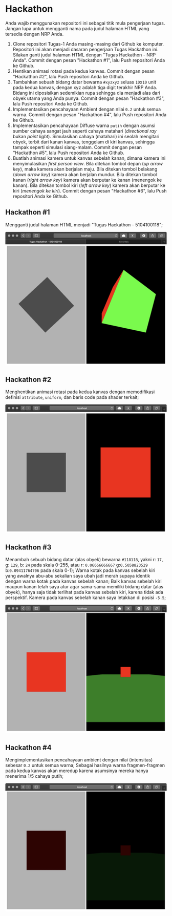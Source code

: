 # Hackathon

Anda wajib menggunakan repositori ini sebagai titik mula pengerjaan tugas.
Jangan lupa untuk mengganti nama pada judul halaman HTML yang tersedia dengan NRP Anda.

1. Clone repositori Tugas-1 Anda masing-masing dari Github ke komputer. Repositori ini akan menjadi dasaran pengerjaan Tugas Hackathon ini. Silakan ganti judul halaman HTML dengan "Tugas Hackathon - NRP Anda". Commit dengan pesan "Hackathon #1", lalu Push repositori Anda ke Github.
2. Hentikan animasi rotasi pada kedua kanvas. Commit dengan pesan "Hackathon #2", lalu Push repositori Anda ke Github.
3. Tambahkan sebuah bidang datar bewarna `#xyzxyz` seluas `10`x`10` unit pada kedua kanvas, dengan xyz adalah tiga digit terakhir NRP Anda. Bidang ini diposisikan sedemikian rupa sehingga dia menjadi alas dari obyek utama yang Anda punya. Commit dengan pesan "Hackathon #3", lalu Push repositori Anda ke Github.
4. Implementasikan pencahayaan Ambient dengan nilai `0.2` untuk semua warna. Commit dengan pesan "Hackathon #4", lalu Push repositori Anda ke Github.
5. Implementasikan pencahayaan Diffuse warna `putih` dengan asumsi sumber cahaya sangat jauh seperti cahaya matahari (_directional ray_ bukan _point light_). Simulasikan cahaya (matahari) ini seolah mengitari obyek, terbit dari kanan kanvas, tenggelam di kiri kanvas, sehingga tampak seperti simulasi siang-malam. Commit dengan pesan "Hackathon #5", lalu Push repositori Anda ke Github.
6. Buatlah animasi kamera untuk kanvas sebelah kanan, dimana kamera ini menyimulasikan _first person view_. Bila ditekan tombol depan (_up arrow key_), maka kamera akan berjalan maju. Bila ditekan tombol belakang (_down arrow key_) kamera akan berjalan mundur. Bila ditekan tombol kanan (_right arrow key_) kamera akan berputar ke kanan (menengok ke kanan). Bila ditekan tombol kiri (_left arrow key_) kamera akan berputar ke kiri (_menengok ke kiri_). Commit dengan pesan "Hackathon #6", lalu Push repositori Anda ke Github.

## Hackathon #1

Mengganti judul halaman HTML menjadi "Tugas Hackathon - 5104100118";

![Hackathon #1](hackathon1.jpg)

## Hackathon #2

Menghentikan animasi rotasi pada kedua kanvas dengan memodifikasi definisi `attribute`, `uniform`, dan baris code pada shader terkait;

![Hackathon #2](hackathon2.jpg)

## Hackathon #3

Menambah sebuah bidang datar (alas obyek) bewarna `#118118`, yakni r: `17`, g: `129`, b: `24` pada skala 0-255, atau r: `0.06666666667` g:`0.5058823529` b:`0.09411764706` pada skala 0-1); Warna kotak pada kanvas sebelah kiri yang awalnya abu-abu sekalian saya ubah jadi merah supaya identik dengan warna kotak pada kanvas sebelah kanan; Baik kanvas sebelah kiri maupun kanan telah saya atur agar sama-sama memiliki bidang datar (alas obyek), hanya saja tidak terlihat pada kanvas sebelah kiri, karena tidak ada perspektif. Kamera pada kanvas sebelah kanan saya letakkan di posisi `-5.5`;

![Hackathon #3](hackathon3.jpg)

## Hackathon #4

Mengimplementasikan pencahayaan ambient dengan nilai (intensitas) sebesar `0.2` untuk semua warna; Sebagai hasilnya warna fragmen-fragmen pada kedua kanvas akan meredup karena asumsinya mereka hanya menerima 1/5 cahaya putih;

![Hackathon #4](hackathon4.jpg)
